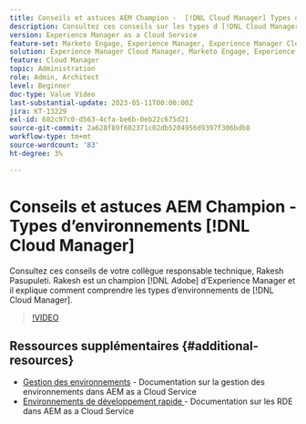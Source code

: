 ```yaml
---
title: Conseils et astuces AEM Champion -  [!DNL Cloud Manager] Types d’environnement
description: Consultez ces conseils sur les types d [!DNL Cloud Manager]environnement de chez Rakesh Pasupuleti, champion et expert d’AEM.
version: Experience Manager as a Cloud Service
feature-set: Marketo Engage, Experience Manager, Experience Manager Cloud Manager
solution: Experience Manager Cloud Manager, Marketo Engage, Experience Manager Cloud Manager
feature: Cloud Manager
topic: Administration
role: Admin, Architect
level: Beginner
doc-type: Value Video
last-substantial-update: 2023-05-11T00:00:00Z
jira: KT-13229
exl-id: 682c97c0-d563-4cfa-be6b-0eb22c675d21
source-git-commit: 2a628f89f602371c02db5204956d9397f306bdb8
workflow-type: tm+mt
source-wordcount: '83'
ht-degree: 3%

---
```


# Conseils et astuces AEM Champion - Types d’environnements [!DNL Cloud Manager]

Consultez ces conseils de votre collègue responsable technique, Rakesh Pasupuleti. Rakesh est un champion [!DNL Adobe] d’Experience Manager et il explique comment comprendre les types d’environnements de [!DNL Cloud Manager].

>[!VIDEO](https://video.tv.adobe.com/v/3419297?quality=12&learn=on)

## Ressources supplémentaires {#additional-resources}

* [Gestion des environnements](https://experienceleague.adobe.com/docs/experience-manager-cloud-service/content/implementing/using-cloud-manager/manage-environments.html) - Documentation sur la gestion des environnements dans AEM as a Cloud Service
* [ Environnements de développement rapide ](https://experienceleague.adobe.com/docs/experience-manager-cloud-service/content/implementing/developing/rapid-development-environments.html?lang=fr) - Documentation sur les RDE dans AEM as a Cloud Service
